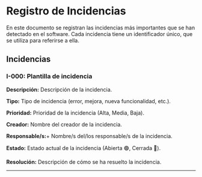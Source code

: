 # Registro de Incidencias

En este documento se registran las incidencias más importantes que se han detectado en el software. Cada incidencia tiene un identificador único, que se utiliza para referirse a ella.

## Incidencias

### I-000: Plantilla de incidencia

**Descripción:**
Descripción de la incidencia.

**Tipo:**
Tipo de incidencia (error, mejora, nueva funcionalidad, etc.).

**Prioridad:**
Prioridad de la incidencia (Alta, Media, Baja).

**Creador:**
Nombre del creador de la incidencia.

**Responsable/s:**+
Nombre/s del/los responsable/s de la incidencia.

**Estado:**
Estado actual de la incidencia (Abierta 🟢, Cerrada 🔴).

**Resolución:**
Descripción de cómo se ha resuelto la incidencia.

---
